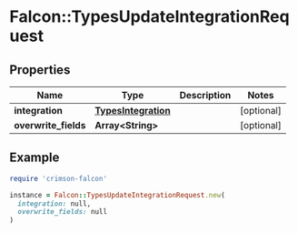 # Falcon::TypesUpdateIntegrationRequest

## Properties

| Name | Type | Description | Notes |
| ---- | ---- | ----------- | ----- |
| **integration** | [**TypesIntegration**](TypesIntegration.md) |  | [optional] |
| **overwrite_fields** | **Array&lt;String&gt;** |  | [optional] |

## Example

```ruby
require 'crimson-falcon'

instance = Falcon::TypesUpdateIntegrationRequest.new(
  integration: null,
  overwrite_fields: null
)
```

